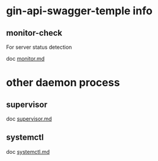 # gin-api-swagger-temple info

## monitor-check

For server status detection

doc [monitor.md](monitor.md)

# other daemon process

## supervisor

doc [supervisor.md](supervisor.md)

## systemctl

doc [systemctl.md](systemctl.md)

